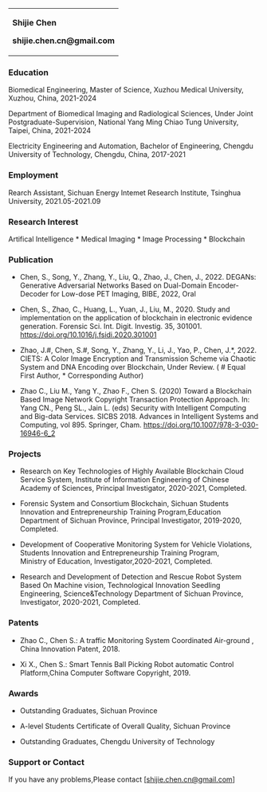 <table border="0">
  <tr>
    <td width="100%">
      <p><b>Shijie Chen</b></p>
      <p><b>shijie.chen.cn@gmail.com</b></p>
    </td>
  </tr>
</table>

### Education

Biomedical Engineering, Master of Science, Xuzhou Medical University, Xuzhou, China, 2021-2024

Department of Biomedical Imaging and Radiological Sciences, Under Joint Postgraduate-Supervision, National Yang Ming Chiao Tung University, Taipei, China, 2021-2024

Electricity Engineering and Automation, Bachelor of Engineering, Chengdu University of Technology, Chengdu, China, 2017-2021

### Employment

Rearch Assistant, Sichuan Energy Intemet Research Institute, Tsinghua University, 2021.05-2021.09

### Research Interest

Artifical Intelligence * Medical Imaging * Image Processing * Blockchain

### Publication

  + Chen, S., Song, Y., Zhang, Y., Liu, Q., Zhao, J., Chen, J., 2022. DEGANs: Generative Adversarial Networks Based on Dual-Domain Encoder-Decoder for Low-dose PET Imaging, BIBE, 2022, Oral

  * Chen, S., Zhao, C., Huang, L., Yuan, J., Liu, M., 2020. Study and implementation on the application of blockchain in electronic evidence generation. Forensic Sci. Int. Digit. Investig. 35, 301001. https://doi.org/10.1016/j.fsidi.2020.301001

  * Zhao, J.#, Chen, S.#, Song, Y., Zhang, Y., Li, J., Yao, P., Chen, J.*, 2022. CIETS: A Color Image Encryption and Transmission Scheme via Chaotic System and DNA Encoding over Blockchain, Under Review. ( # Equal First Author, * Corresponding Author)

  * Zhao C., Liu M., Yang Y., Zhao F., Chen S. (2020) Toward a Blockchain Based Image Network Copyright Transaction Protection Approach. In: Yang CN., Peng SL., Jain L. (eds) Security with Intelligent Computing and Big-data Services. SICBS 2018. Advances in Intelligent Systems and Computing, vol 895. Springer, Cham. https://doi.org/10.1007/978-3-030-16946-6_2

### Projects
  * Research on Key Technologies of Highly Available Blockchain Cloud Service System, Institute of Information Engineering of Chinese Academy of Sciences, Principal Investigator, 2020-2021, Completed.

  * Forensic System and Consortium Blockchain, Sichuan Students Innovation and Entrepreneurship Training Program,Education Department of Sichuan Province,  Principal Investigator, 2019-2020, Completed.

  * Development of Cooperative Monitoring System for Vehicle Violations, Students Innovation and Entrepreneurship Training Program, Ministry of Education, Investigator,2020-2021, Completed.

  * Research and Development of Detection and Rescue Robot System Based On Machine vision, Technological Innovation Seedling Engineering, Science&Technology Department of Sichuan Province, Investigator, 2020-2021, Completed.

### Patents

  * Zhao C., Chen S.: A traffic Monitoring System Coordinated Air-ground , China Innovation Patent, 2018.

  * Xi X., Chen S.: Smart Tennis Ball Picking Robot automatic Control Platform,China Computer Software Copyright, 2019.

### Awards
  * Outstanding Graduates, Sichuan Province

  * A-level Students Certificate of Overall Quality, Sichuan Province

  * Outstanding Graduates, Chengdu University of Technology

### Support or Contact

If you have any problems,Please contact [shijie.chen.cn@gmail.com]
